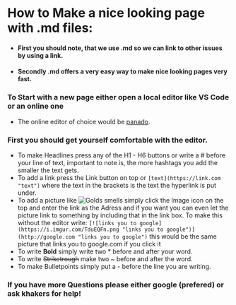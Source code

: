 # How to Make a nice looking page with .md files:
- #### First you should note, that we use .md so we can link to other issues by using a       link. 
- #### Secondly .md offers a very easy way to make nice looking pages very fast.

### To Start with a new page either open a local editor like VS Code or an online one
- The online editor of choice would be [panado](https://pandao.github.io/editor.md/en.html "panado").
### First you should get yourself comfortable with the editor.
- To make Headlines press any of the H1 - H6 buttons or write a # before your line of text, important to note is, the more hashtags you add the smaller the text gets. 
- To add a link press the Link button on top or `[text](https://link.com "text")` where the text in the brackets is the text the hyperlink is put under. 
- To add a picture like  ![Golds smells](https://i.imgur.com/TduEQFn.png "Golds smells") simply click the Image icon on the top and enter the link as the Adress and if you want you can even let the picture link to something by including that in the link box.
To make this without the editor write: `[![links you to google](https://i.imgur.com/TduEQFn.png "links you to google")](http://google.com "links you to google")` this would be the same picture that links you to google.com if you click it
- To write **Bold** simply write two * before and after your word.
- To write ~~Striketrough~~ make two ~ before and after the word.
- To make Bulletpoints simply put a - before the line you are writing.

### If you have more Questions please either google (prefered) or ask khakers for help!
